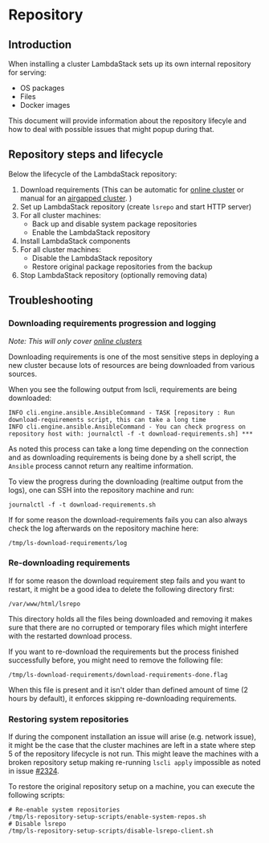 # Repository

## Introduction

When installing a cluster LambdaStack sets up its own internal repository for serving:

- OS packages
- Files
- Docker images

This document will provide information about the repository lifecyle and how to deal with possible issues that might popup during that.

## Repository steps and lifecycle

Below the lifecycle of the LambdaStack repository:

1. Download requirements (This can be automatic for [online cluster](./CLUSTER.md#how-to-create-an-LambdaStack-cluster-on-existing-infrastructure) or manual for an [airgapped cluster](./CLUSTER.md#how-to-create-an-LambdaStack-cluster-on-existing-air-gapped-infrastructure). )
2. Set up LambdaStack repository (create `lsrepo` and start HTTP server)
3. For all cluster machines:
   - Back up and disable system package repositories
   - Enable the LambdaStack repository
4. Install LambdaStack components
5. For all cluster machines:
   - Disable the LambdaStack repository
   - Restore original package repositories from the backup
6. Stop LambdaStack repository (optionally removing data)

## Troubleshooting

### Downloading requirements progression and logging

*Note: This will only cover [online clusters](./CLUSTER.md#how-to-create-an-LambdaStack-cluster-on-existing-infrastructure)*

Downloading requirements is one of the most sensitive steps in deploying a new cluster because lots of resources are being downloaded from various sources.

When you see the following output from lscli, requirements are being downloaded:

```shell
INFO cli.engine.ansible.AnsibleCommand - TASK [repository : Run download-requirements script, this can take a long time
INFO cli.engine.ansible.AnsibleCommand - You can check progress on repository host with: journalctl -f -t download-requirements.sh] ***
```

As noted this process can take a long time depending on the connection and as downloading requirements is being done by a shell script, the ```Ansible``` process cannot return any realtime information.

To view the progress during the downloading (realtime output from the logs), one can SSH into the repository machine and run:

```shell
journalctl -f -t download-requirements.sh
```

If for some reason the download-requirements fails you can also always check the log afterwards on the repository machine here:

```shell
/tmp/ls-download-requirements/log
```

### Re-downloading requirements

If for some reason the download requirement step fails and you want to restart, it might be a good idea to delete the following directory first:

```shell
/var/www/html/lsrepo
```

This directory holds all the files being downloaded and removing it makes sure that there are no corrupted or temporary files which might interfere with the restarted download process.

If you want to re-download the requirements but the process finished successfully before, you might need to remove the following file:

```shell
/tmp/ls-download-requirements/download-requirements-done.flag
```

When this file is present and it isn't older than defined amount of time (2 hours by default), it enforces skipping re-downloading requirements.

### Restoring system repositories

If during the component installation an issue will arise (e.g. network issue), it might be the case that the cluster machines are left in a state where step 5 of the repository lifecycle is not run. This might leave the machines with a broken repository setup making re-running ```lscli apply``` impossible as noted in issue [#2324](https://github.com/lambdastack/lambdastack/issues/2324).

To restore the original repository setup on a machine, you can execute the following scripts:

```shell
# Re-enable system repositories
/tmp/ls-repository-setup-scripts/enable-system-repos.sh
# Disable lsrepo
/tmp/ls-repository-setup-scripts/disable-lsrepo-client.sh
```
